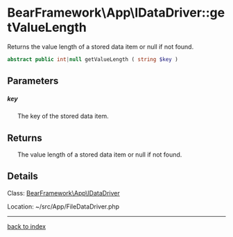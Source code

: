 # BearFramework\App\IDataDriver::getValueLength

Returns the value length of a stored data item or null if not found.

```php
abstract public int|null getValueLength ( string $key )
```

## Parameters

##### key

&nbsp;&nbsp;&nbsp;&nbsp;&nbsp;&nbsp;The key of the stored data item.

## Returns

&nbsp;&nbsp;&nbsp;&nbsp;&nbsp;&nbsp;The value length of a stored data item or null if not found.

## Details

Class: [BearFramework\App\IDataDriver](bearframework.app.idatadriver.class.md)

Location: ~/src/App/FileDataDriver.php

---

[back to index](index.md)

